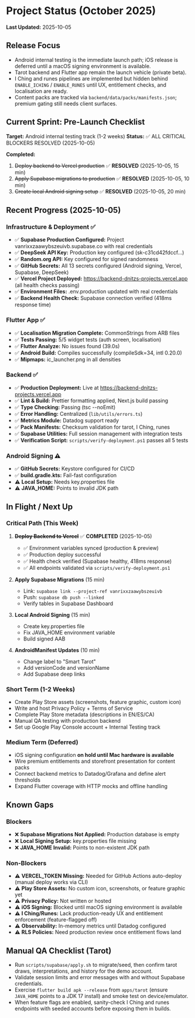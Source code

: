 # Project Status (October 2025)

**Last Updated:** 2025-10-05

## Release Focus
- Android internal testing is the immediate launch path; iOS release is deferred until a macOS signing environment is available.
- Tarot backend and Flutter app remain the launch vehicle (private beta).
- I Ching and runes pipelines are implemented but hidden behind `ENABLE_ICHING` / `ENABLE_RUNES` until UX, entitlement checks, and localisation are ready.
- Content packs are tracked via `backend/data/packs/manifests.json`; premium gating still needs client surfaces.

## Current Sprint: Pre-Launch Checklist
**Target:** Android internal testing track (1-2 weeks)
**Status:** ✅ ALL CRITICAL BLOCKERS RESOLVED (2025-10-05)

**Completed:**
1. ~~Deploy backend to Vercel production~~ ✅ **RESOLVED** (2025-10-05, 15 min)
2. ~~Apply Supabase migrations to production~~ ✅ **RESOLVED** (2025-10-05, 10 min)
3. ~~Create local Android signing setup~~ ✅ **RESOLVED** (2025-10-05, 20 min)

## Recent Progress (2025-10-05)

### Infrastructure & Deployment ✅
- ✅ **Supabase Production Configured:** Project vanrixxzaawybszeuivb.supabase.co with real credentials
- ✅ **DeepSeek API Key:** Production key configured (sk-c31cd42fdccf...)
- ✅ **Random.org API:** Key configured for signed randomness
- ✅ **GitHub Secrets:** All 13 secrets configured (Android signing, Vercel, Supabase, DeepSeek)
- ✅ **Vercel Project Deployed:** https://backend-dnitzs-projects.vercel.app (all health checks passing)
- ✅ **Environment Files:** .env.production updated with real credentials
- ✅ **Backend Health Check:** Supabase connection verified (418ms response time)

### Flutter App ✅
- ✅ **Localisation Migration Complete:** CommonStrings from ARB files
- ✅ **Tests Passing:** 5/5 widget tests (auth screen, localisation)
- ✅ **Flutter Analyze:** No issues found (39.0s)
- ✅ **Android Build:** Compiles successfully (compileSdk=34, intl 0.20.0)
- ✅ **Mipmaps:** ic_launcher.png in all densities

### Backend ✅
- ✅ **Production Deployment:** Live at https://backend-dnitzs-projects.vercel.app
- ✅ **Lint & Build:** Prettier formatting applied, Next.js build passing
- ✅ **Type Checking:** Passing (tsc --noEmit)
- ✅ **Error Handling:** Centralized (`lib/utils/errors.ts`)
- ✅ **Metrics Module:** Datadog support ready
- ✅ **Pack Manifests:** Checksum validation for tarot, I Ching, runes
- ✅ **Supabase Utilities:** Full session management with integration tests
- ✅ **Verification Script:** `scripts/verify-deployment.ps1` passes all 5 tests

### Android Signing ⚠️
- ✅ **GitHub Secrets:** Keystore configured for CI/CD
- ✅ **build.gradle.kts:** Fail-fast configuration
- ⚠️ **Local Setup:** Needs key.properties file
- ⚠️ **JAVA_HOME:** Points to invalid JDK path

## In Flight / Next Up

### Critical Path (This Week)
1. ~~**Deploy Backend to Vercel**~~ ✅ **COMPLETED** (2025-10-05)
   - ✅ Environment variables synced (production & preview)
   - ✅ Production deploy successful
   - ✅ Health check verified (Supabase healthy, 418ms response)
   - ✅ All endpoints validated via `scripts/verify-deployment.ps1`

2. **Apply Supabase Migrations** (15 min)
   - Link: `supabase link --project-ref vanrixxzaawybszeuivb`
   - Push: `supabase db push --linked`
   - Verify tables in Supabase Dashboard

3. **Local Android Signing** (15 min)
   - Create key.properties file
   - Fix JAVA_HOME environment variable
   - Build signed AAB

4. **AndroidManifest Updates** (10 min)
   - Change label to "Smart Tarot"
   - Add versionCode and versionName
   - Add Supabase deep links

### Short Term (1-2 Weeks)
- Create Play Store assets (screenshots, feature graphic, custom icon)
- Write and host Privacy Policy + Terms of Service
- Complete Play Store metadata (descriptions in EN/ES/CA)
- Manual QA testing with production backend
- Set up Google Play Console account + Internal Testing track

### Medium Term (Deferred)
- iOS signing configuration **on hold until Mac hardware is available**
- Wire premium entitlements and storefront presentation for content packs
- Connect backend metrics to Datadog/Grafana and define alert thresholds
- Expand Flutter coverage with HTTP mocks and offline handling

## Known Gaps

### Blockers
- ❌ **Supabase Migrations Not Applied:** Production database is empty
- ❌ **Local Signing Setup:** key.properties file missing
- ❌ **JAVA_HOME Invalid:** Points to non-existent JDK path

### Non-Blockers
- ⚠️ **VERCEL_TOKEN Missing:** Needed for GitHub Actions auto-deploy (manual deploy works via CLI)
- ⚠️ **Play Store Assets:** No custom icon, screenshots, or feature graphic yet
- ⚠️ **Privacy Policy:** Not written or hosted
- ⚠️ **iOS Signing:** Blocked until macOS signing environment is available
- ⚠️ **I Ching/Runes:** Lack production-ready UX and entitlement enforcement (feature-flagged off)
- ⚠️ **Observability:** In-memory metrics until Datadog configured
- ⚠️ **RLS Policies:** Need production review once entitlement flows land

## Manual QA Checklist (Tarot)
- Run `scripts/supabase/apply.sh` to migrate/seed, then confirm tarot draws, interpretations, and history for the demo account.
- Validate session limits and error messages with and without Supabase credentials.
- Exercise `flutter build apk --release` from `apps/tarot` (ensure `JAVA_HOME` points to a JDK 17 install) and smoke test on device/emulator.
- When feature flags are enabled, sanity-check I Ching and runes endpoints with seeded accounts before exposing them in builds.
